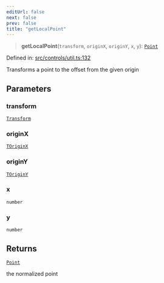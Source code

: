 ```yaml
---
editUrl: false
next: false
prev: false
title: "getLocalPoint"
---
```


> **getLocalPoint**(`transform`, `originX`, `originY`, `x`, `y`): [`Point`](/api/classes/point/)

Defined in: [src/controls/util.ts:132](https://github.com/fabricjs/fabric.js/blob/8748628df7e9de00ba77413bfc3ad9e9fe9d4f30/src/controls/util.ts#L132)

Transforms a point to the offset from the given origin

## Parameters

### transform

[`Transform`](/api/type-aliases/transform/)

### originX

[`TOriginX`](/api/type-aliases/toriginx/)

### originY

[`TOriginY`](/api/type-aliases/toriginy/)

### x

`number`

### y

`number`

## Returns

[`Point`](/api/classes/point/)

the normalized point
